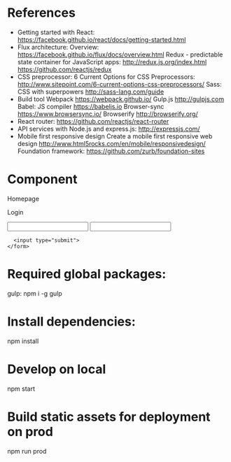 # References
  * Getting started with React:
    https://facebook.github.io/react/docs/getting-started.html
  * Flux architecture:
    Overview:
      https://facebook.github.io/flux/docs/overview.html
    Redux - predictable state container for JavaScript apps:
      http://redux.js.org/index.html
      https://github.com/reactjs/redux
  * CSS preprocessor:
    6 Current Options for CSS Preprocessors:
      http://www.sitepoint.com/6-current-options-css-preprocessors/
    Sass: CSS with superpowers
      http://sass-lang.com/guide
  * Build tool
    Webpack
      https://webpack.github.io/
    Gulp.js
      http://gulpjs.com
    Babel: JS compiler
      https://babeljs.io
    Browser-sync
      https://www.browsersync.io/
    Browserify
      http://browserify.org/
  * React router:
    https://github.com/reactjs/react-router
  * API services with Node.js and express.js:
    http://expressjs.com/
  * Mobile first responsive design
    Create a mobile first responsive web design
      http://www.html5rocks.com/en/mobile/responsivedesign/
    Foundation framework:
      https://github.com/zurb/foundation-sites

# Component
  Homepage
  <App>
    <EnvironmentList>
      <Environment>
        <SpaceList>
          <Space>
            <InstanceList>
              <Instance></Instance>
            </InstanceList>
          </Space>
        </SpaceList>
      </Environment>
    </EnvironmentList>
  </App>

  Login
  <LoginPage>
    <form>
      <input name="user">
      <input name="password">

      <input type="submit">
    </form>
  </LoginPage>

# Required global packages:
  gulp: npm i -g gulp

# Install dependencies:
  npm install
# Develop on local
  npm start
# Build static assets for deployment on prod
  npm run prod
